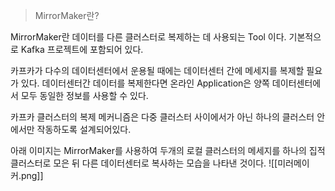 
> MirrorMaker란? 

MirrorMaker란 데이터를 다른 클러스터로 복제하는 데 사용되는 Tool 이다.
기본적으로 Kafka 프로젝트에 포함되어 있다.

카프카가 다수의 데이터센터에서 운용될 때에는 데이터센터 간에 메세지를 복제할 필요가 있다.
데이터센터간 데이터를 복제한다면 온라인 Application은 양쪽 데이터센터에서 모두 동일한 정보를 사용할 수 있다.

카프카 클러스터의 복제 메커니즘은 다중 클러스터 사이에서가 아닌 하나의 클러스터 안에서만 작동하도록 설계되어있다.

아래 이미지는 MirrorMaker를 사용하여 두개의 로컬 클러스터의 메세지를 하나의 집적 클러스터로 모은 뒤 다른 데이터센터로 복사하는 모습을 나타낸 것이다.
![[미러메이커.png]]
